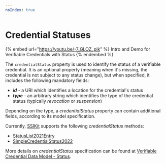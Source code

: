 ```yaml
---
noIndex: true
---
```


# Credential Statuses

{% embed url="https://youtu.be/-7_GLOZ_pik" %}
Intro and Demo for Verifiable Credentials with Status
{% endembed %}

The `credentialStatus` property is used to identify the status of a verifiable credential. It is an optional property (meaning when it's missing, the credential is not subject to any status change), but when specified, it includes the following mandatory fields:

* _**id**_ - a URI which identifies a location for the credential's status
* _**type**_ - an arbitrary string which identifies the type of the credential status (typically _revocation_ or _suspension_)

Depending on the type, a _credentialStatus_ property can contain additional fields, according to its model specification.

Currently, [SSIKit](https://github.com/walt-id/waltid-ssikit) supports the following _credentialStatus_ methods:

* [StatusList2021Entry](status-list-2021-entry/)
* [SimpleCredentialStatus2022](simple-credential-status-2022/)

More details on _credentialStatus_ specification can be found at [Verifiable Credential Data Model - Status](https://www.w3.org/TR/vc-data-model/#status).
